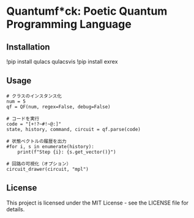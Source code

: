 # Quantumf*ck: Poetic Quantum Programming Language

## Installation

!pip install qulacs qulacsvis
!pip install exrex

## Usage

```
# クラスのインスタンス化
num = 5
qf = QF(num, regex=False, debug=False)

# コードを実行
code = "[+!?~#!~@:]"
state, history, command, circuit = qf.parse(code)

# 状態ベクトルの履歴を出力
#for i, s in enumerate(history):
    print(f"Step {i}: {s.get_vector()}")

# 回路の可視化（オプション）
circuit_drawer(circuit, "mpl")
```

## License

This project is licensed under the MIT License - see the LICENSE file for details.
